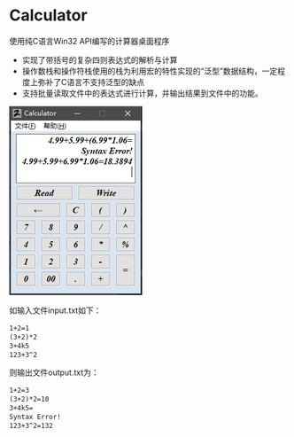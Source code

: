 Calculator
===
使用纯C语言Win32 API编写的计算器桌面程序
 - 实现了带括号的复杂四则表达式的解析与计算
 - 操作数栈和操作符栈使用的栈为利用宏的特性实现的“泛型”数据结构，一定程度上弥补了C语言不支持泛型的缺点
 - 支持批量读取文件中的表达式进行计算，并输出结果到文件中的功能。

 ![](picture1.png)

如输入文件input.txt如下：

	1+2=1
	(3+2)*2
	3+4k5
	123+3^2

则输出文件output.txt为：

	1+2=3
	(3+2)*2=10
	3+4k5=
	Syntax Error!
	123+3^2=132

